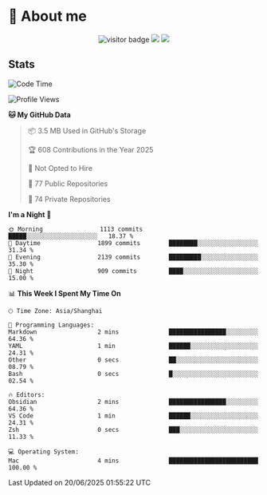 <!-- ![](https://youpai.roccoshi.top/img/20200804214216.png) -->

# 🧐 About me
 
<p align="center">
<img src="https://visitor-badge.laobi.icu/badge?page_id=Lincest.Lincest&title=hits" alt="visitor badge"/>
<a href="mailto:imroccoshi@gmail.com"><img src="https://img.shields.io/badge/gmail-imroccoshi%40gmail.com-red"></a>
<a href="https://blog.roccoshi.top"><img src="https://img.shields.io/badge/blog-roccoshi-green"></a>
</p>

## Stats

<!--START_SECTION:waka-->
![Code Time](http://img.shields.io/badge/Code%20Time-2%2C524%20hrs%2042%20mins-blue)

![Profile Views](http://img.shields.io/badge/Profile%20Views-0-blue)

**🐱 My GitHub Data** 

> 📦 3.5 MB Used in GitHub's Storage 
 > 
> 🏆 608 Contributions in the Year 2025
 > 
> 🚫 Not Opted to Hire
 > 
> 📜 77 Public Repositories 
 > 
> 🔑 74 Private Repositories 
 > 
**I'm a Night 🦉** 

```text
🌞 Morning                1113 commits        █████░░░░░░░░░░░░░░░░░░░░   18.37 % 
🌆 Daytime                1899 commits        ████████░░░░░░░░░░░░░░░░░   31.34 % 
🌃 Evening                2139 commits        █████████░░░░░░░░░░░░░░░░   35.30 % 
🌙 Night                  909 commits         ████░░░░░░░░░░░░░░░░░░░░░   15.00 % 
```


📊 **This Week I Spent My Time On** 

```text
🕑︎ Time Zone: Asia/Shanghai

💬 Programming Languages: 
Markdown                 2 mins              ████████████████░░░░░░░░░   64.36 % 
YAML                     1 min               ██████░░░░░░░░░░░░░░░░░░░   24.31 % 
Other                    0 secs              ██░░░░░░░░░░░░░░░░░░░░░░░   08.79 % 
Bash                     0 secs              █░░░░░░░░░░░░░░░░░░░░░░░░   02.54 % 

🔥 Editors: 
Obsidian                 2 mins              ████████████████░░░░░░░░░   64.36 % 
VS Code                  1 min               ██████░░░░░░░░░░░░░░░░░░░   24.31 % 
Zsh                      0 secs              ███░░░░░░░░░░░░░░░░░░░░░░   11.33 % 

💻 Operating System: 
Mac                      4 mins              █████████████████████████   100.00 % 
```


 Last Updated on 20/06/2025 01:55:22 UTC
<!--END_SECTION:waka-->


